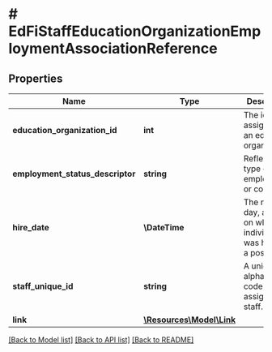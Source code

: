 # # EdFiStaffEducationOrganizationEmploymentAssociationReference

## Properties

Name | Type | Description | Notes
------------ | ------------- | ------------- | -------------
**education_organization_id** | **int** | The identifier assigned to an education organization. |
**employment_status_descriptor** | **string** | Reflects the type of employment or contract. |
**hire_date** | **\DateTime** | The month, day, and year on which an individual was hired for a position. |
**staff_unique_id** | **string** | A unique alphanumeric code assigned to a staff. |
**link** | [**\Resources\Model\Link**](Link.md) |  | [optional]

[[Back to Model list]](../../README.md#models) [[Back to API list]](../../README.md#endpoints) [[Back to README]](../../README.md)

